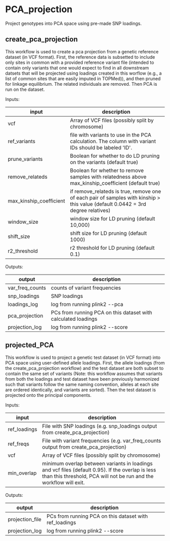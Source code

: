 # PCA_projection

Project genotypes into PCA space using pre-made SNP loadings.

## create_pca_projection

This workflow is used to create a pca projection from a genetic reference dataset (in VCF format). First, the reference data is subsetted to include only sites in common with a provided reference variant file (intended to contain only variants that one would expect to find in all downstream datsets that will be projected using loadings created in this worflow (e.g., a list of common sites that are easily imputed in TOPMed)), and then pruned for linkage equilibrium. The related individuals are removed. Then PCA is run on the dataset.

Inputs:

input | description
--- | ---
vcf | Array of VCF files (possibly split by chromosome)
ref_variants | file with variants to use in the PCA calculation. The column with variant IDs should be labeled 'ID'.
prune_variants | Boolean for whether to do LD pruning on the variants (default true)
remove_relateds | Boolean for whether to remove samples with relatedness above max_kinship_coefficient (default true)
max_kinship_coefficient | if remove_relateds is true, remove one of each pair of samples with kinship > this value (default 0.0442 = 3rd degree relatives)
window_size | window size for LD pruning (default 10,000)
shift_size | shift size for LD pruning (default 1000)
r2_threshold | r2 threshold for LD pruning (default 0.1)


Outputs:

output | description
--- | ---
var_freq_counts | counts of variant frequencies
snp_loadings | SNP loadings
loadings_log | log from running plink2 --pca
pca_projection | PCs from running PCA on this dataset with calculated loadings
projection_log | log from running plink2 --score


## projected_PCA

This workflow is used to project a genetic test dataset (in VCF format) into PCA space using user-defined allele loadings. First, the allele loadings (from the create_pca_projection workflow) and the test dataset are both subset to contain the same set of variants (Note: this workflow assumes that variants from both the loadings and test dataset have been previously harmonized such that variants follow the same naming convention, alleles at each site are ordered identically, and variants are sorted). Then the test dataset is projected onto the principal components.


Inputs:

input | description
--- | ---
ref_loadings | File with SNP loadings (e.g. snp_loadings output from create_pca_projection)
ref_freqs | File with variant frequencies (e.g. var_freq_counts output from create_pca_projection)
vcf | Array of VCF files (possibly split by chromosome)
min_overlap | minimum overlap between variants in loadings and vcf files (default 0.95). If the overlap is less than this threshold, PCA will not be run and the workflow will exit.


Outputs:

output | description
--- | ---
projection_file | PCs from running PCA on this dataset with ref_loadings
projection_log | log from running plink2 --score
